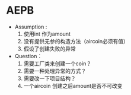 # AEPB
* Assumption : 
  1. 使用int 作为amount
  2. 没有提供无参的构造方法（aircoin必须有值）
  3. 假设了创建失败的异常
* Question：
  1. 需要工厂类来创建一个coin？
  2. 需要一种处理异常的方式？
  3. 需要改一下项目结构？
  4. 一个aircoin 创建之后amount是否不可改变

